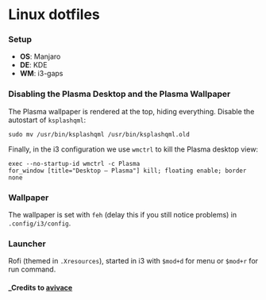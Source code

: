 # Linux dotfiles

### Setup
- **OS**: Manjaro
- **DE**: KDE
- **WM**: i3-gaps

### Disabling the Plasma Desktop and the Plasma Wallpaper
The Plasma wallpaper is rendered at the top, hiding everything. Disable the autostart of `ksplashqml`:

```
sudo mv /usr/bin/ksplashqml /usr/bin/ksplashqml.old
```

Finally, in the i3 configuration we use `wmctrl` to kill the Plasma desktop view:
 
```
exec --no-startup-id wmctrl -c Plasma
for_window [title="Desktop — Plasma"] kill; floating enable; border none
```

### Wallpaper
The wallpaper is set with `feh` (delay this if you still notice problems) in `.config/i3/config`.

### Launcher
Rofi (themed in `.Xresources`), started in i3 with `$mod+d` for menu or `$mod+r` for run command.

#### _Credits to [avivace](https://github.com/avivace/dotfiles)
